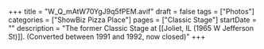 +++
title = "W_Q_mAtW70YgJ9q5fPEM.avif"
draft = false
tags = ["Photos"]
categories = ["ShowBiz Pizza Place"]
pages = ["Classic Stage"]
startDate = ""
description = "The former Classic Stage at [[Joliet, IL (1965 W Jefferson St)]]. (Converted between 1991 and 1992, now closed)"
+++
